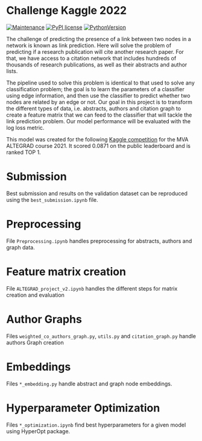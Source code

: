 # Challenge Kaggle 2022
[![Maintenance](https://img.shields.io/badge/Maintained%3F-yes-green.svg)](https://GitHub.com/Naereen/StrapDown.js/graphs/commit-activity) [![PyPI license](https://img.shields.io/pypi/l/ansicolortags.svg)](https://pypi.python.org/pypi/ansicolortags/) [![PythonVersion](https://camo.githubusercontent.com/fcb8bcdc6921dd3533a1ed259cebefdacbc27f2148eab6af024f6d6458d5ec1f/68747470733a2f2f696d672e736869656c64732e696f2f62616467652f707974686f6e2d332e36253230253743253230332e37253230253743253230332e38253230253743253230332e392d626c7565)](https://img.shields.io/badge/python-3.6%20%7C%203.7%20%7C%203.8%20%7C%203.9-blue)

The challenge of predicting the presence of a link between two nodes in a network is known as link prediction. Here will solve the problem of predicting if a research publication will cite another research paper. For that, we have access to a citation network that includes hundreds of thousands of research publications, as well as their abstracts and author lists.

The pipeline used to solve this problem is identical to that used to solve any classification problem; the goal is to learn the parameters of a classifier using edge information, and then use the classifier to predict whether two nodes are related by an edge or not. Our goal in this project is to transform the different types of data, i.e. abstracts, authors and citation graph to create a feature matrix that we can feed to the classifier that will tackle the link prediction problem. Our model performance will be evaluated with the log loss metric.

This model was created for the following [Kaggle competition](https://www.kaggle.com/c/altegrad-2021/leaderboard) for the MVA ALTEGRAD course 2021. It scored 0.0871 on the public leaderboard and is ranked TOP 1.

# Submission
Best submission and results on the validation dataset can be reproduced using the `best_submission.ipynb` file.

# Preprocessing
File `Preprocessing.ipynb` handles preprocessing for abstracts, authors and graph data.

# Feature matrix creation
File `ALTEGRAD_project_v2.ipynb` handles the different steps for matrix creation and evaluation

# Author Graphs
Files `weighted_co_authors_graph.py`, `utils.py` and `citation_graph.py` handle authors Graph creation

# Embeddings
Files `*_embedding.py` handle abstract and graph node embeddings.

# Hyperparameter Optimization
Files `*_optimization.ipynb` find best hyperparameters for a given model using HyperOpt package.



